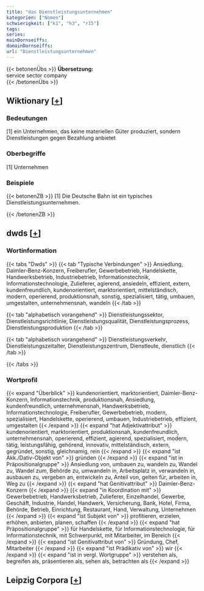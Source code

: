 ```yaml
---
title: "das Dienstleistungsunternehmen"
kategorien: ["Nomen"]
schwierigkeit: ["k1", "h3", "r15"]
tags:
series:
mainDornseiffs:
domainDornseiffs:
url: "Dienstleistungsunternehmen"
---
```


{{< betonenÜbs >}}
**Übersetzung:**  
service sector company  
{{< /betonenÜbs >}}

## Wiktionary [[+](https://de.wiktionary.org/wiki/Dienstleistungsunternehmen)]

### Bedeutungen
[1] ein Unternehmen, das keine materiellen Güter produziert, sondern Dienstleistungen gegen Bezahlung anbietet  

### Oberbegriffe
[1] Unternehmen  

### Beispiele
{{< betonenZB >}}
[1] Die Deutsche Bahn ist ein typisches Dienstleistungsunternehmen.  

{{< /betonenZB >}}


## dwds [[+](https://www.dwds.de/wb/Dienstleistungsunternehmen)]

### Wortinformation
{{< tabs "Dwds" >}}
{{< tab "Typische Verbindungen" >}}
Ansiedlung, Daimler-Benz-Konzern, Freiberufler, Gewerbebetrieb, Handelskette, Handwerksbetrieb, Industriebetrieb, Informationstechnik, Informationstechnologie, Zulieferer, agierend, ansiedeln, effizient, extern, kundenfreundlich, kundenorientiert, marktorientiert, mittelständisch, modern, operierend, produktionsnah, sonstig, spezialisiert, tätig, umbauen, umgestalten, unternehmensnah, wandeln
{{< /tab >}}

{{< tab "alphabetisch vorangehend" >}}
Dienstleistungssektor, Dienstleistungsrichtlinie, Dienstleistungsqualität, Dienstleistungsprozess, Dienstleistungsproduktion
{{< /tab >}}

{{< tab "alphabetisch vorangehend" >}}
Dienstleistungsverkehr, Dienstleistungszeitalter, Dienstleistungszentrum, Dienstleute, dienstlich
{{< /tab >}}

{{< /tabs >}}

### Wortprofil
{{< expand "Überblick" >}} kundenorientiert, marktorientiert, Daimler-Benz-Konzern, Informationstechnik, produktionsnah, Ansiedlung, kundenfreundlich, unternehmensnah, Handwerksbetrieb, Informationstechnologie, Freiberufler, Gewerbebetrieb, modern, spezialisiert, Handelskette, operierend, umbauen, Industriebetrieb, effizient, umgestalten {{< /expand >}}
{{< expand "hat Adjektivattribut" >}} kundenorientiert, marktorientiert, produktionsnah, kundenfreundlich, unternehmensnah, operierend, effizient, agierend, spezialisiert, modern, tätig, leistungsfähig, gehörend, innovativ, mittelständisch, extern, gegründet, sonstig, gleichnamig, rein {{< /expand >}}
{{< expand "ist Akk./Dativ-Objekt von" >}} gründen {{< /expand >}}
{{< expand "ist in Präpositionalgruppe" >}} Ansiedlung von, umbauen zu, wandeln zu, Wandel zu, Wandel zum, Behörde zu, umwandeln in, Arbeitsplatz in, verwandeln in, ausbauen zu, vergeben an, entwickeln zu, Anteil von, gelten für, arbeiten in, Weg zu {{< /expand >}}
{{< expand "hat Genitivattribut" >}} Daimler-Benz-Konzern {{< /expand >}}
{{< expand "in Koordination mit" >}} Gewerbebetrieb, Handwerksbetrieb, Zulieferer, Einzelhandel, Gewerbe, Geschäft, Industrie, Handel, Handwerk, Versicherung, Bank, Hotel, Firma, Behörde, Betrieb, Einrichtung, Restaurant, Hand, Verwaltung, Unternehmen {{< /expand >}}
{{< expand "ist Subjekt von" >}} profitieren, erzielen, erhöhen, anbieten, planen, schaffen {{< /expand >}}
{{< expand "hat Präpositionalgruppe" >}} für Handelskette, für Informationstechnologie, für Informationstechnik, mit Schwerpunkt, mit Mitarbeiter, im Bereich {{< /expand >}}
{{< expand "ist Genitivattribut von" >}} Gründung, Chef, Mitarbeiter {{< /expand >}}
{{< expand "ist Prädikativ von" >}} wir {{< /expand >}}
{{< expand "ist in vergl. Wortgruppe" >}} verstehen als, begreifen als, präsentieren als, sehen als, betrachten als {{< /expand >}}

## Leipzig Corpora [[+](https://corpora.uni-leipzig.de/en/res?word=Dienstleistungsunternehmen&corpusId=deu_newscrawl-public_2018)]

